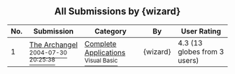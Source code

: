﻿<div align="center">

## All Submissions by \{wizard\}

</div>

No.  | Submission | Category | By   | User Rating
---- | ---------- | -------- | ---- | -----------
1 | [The Archangel<br /><sup>2004-07-30 20:25:38</sup>](https://github.com/Planet-Source-Code/wizard-the-archangel__1-55873) | [Complete Applications<br /><sup>Visual Basic</sup>](../ByCategory/complete-applications__1-27.md) | \{wizard\} | 4.3 (13 globes from 3 users)
